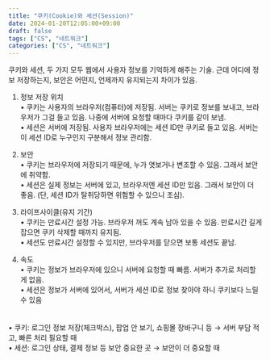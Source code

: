 ```yaml
---
title: "쿠키(Cookie)와 세션(Session)"
date: 2024-01-20T12:05:00+09:00
draft: false
tags: ["CS", "네트워크"]
categories: ["CS", "네트워크"]
---
```


쿠키와 세션, 두 가지 모두 웹에서 사용자 정보를 기억하게 해주는 기술.
근데 어디에 정보 저장하는지, 보안은 어떤지, 언제까지 유지되는지 차이가 있음.

1. 정보 저장 위치\
   •	쿠키는 사용자의 브라우저(컴퓨터)에 저장됨.
   서버는 쿠키로 정보를 보내고, 브라우저가 그걸 들고 있음.
   나중에 서버에 요청할 때마다 쿠키를 같이 보냄.\
   •	세션은 서버에 저장됨.
   사용자 브라우저에는 세션 ID만 쿠키로 들고 있음.
   서버는 이 세션 ID로 누구인지 구분해서 정보 관리함.

2. 보안\
   •	쿠키는 브라우저에 저장되기 때문에, 누가 엿보거나 변조할 수 있음.
   그래서 보안에 취약함.\
   •	세션은 실제 정보는 서버에 있고, 브라우저엔 세션 ID만 있음.
   그래서 보안이 더 좋음.
   (단, 세션 ID가 탈취당하면 위험할 수 있으니 조심).

3. 라이프사이클(유지 기간)\
   •	쿠키는 만료시간 설정 가능.
   브라우저 꺼도 계속 남아 있을 수 있음.
   만료시간 길게 잡으면 쿠키 삭제할 때까지 유지됨.\
   •	세션도 만료시간 설정할 수 있지만,
   브라우저를 닫으면 보통 세션도 끝남.

4. 속도\
   •	쿠키는 정보가 브라우저에 있으니 서버에 요청할 때 빠름.
   서버가 추가로 처리할 게 없음.\
   •	세션은 정보가 서버에 있어서,
   서버가 세션 ID로 정보 찾아야 하니 쿠키보다 느릴 수 있음

<span style="font-size:15px; color:white;">실제 사용 예시</span>\
•	쿠키: 로그인 정보 저장(체크박스), 팝업 안 보기, 쇼핑몰 장바구니 등
→ 서버 부담 적고, 빠른 처리 필요할 때\
•	세션: 로그인 상태, 결제 정보 등 보안 중요한 곳
→ 보안이 더 중요할 때
